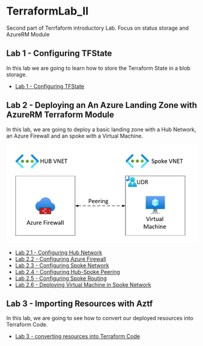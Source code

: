 # TerraformLab_II
Second part of Terrfaform introductory Lab. Focus on status storage and AzureRM Module

## Lab 1 - Configuring TFState
In this lab we are going to learn how to store the Terraform State in a blob storage.

- [Lab 1 - Configuring TFState](/Lab1/Lab1.md)

## Lab 2 - Deploying an An Azure Landing Zone with AzureRM Terraform Module
In this lab, we are going to deploy a basic landing zone with a Hub Network, an Azure Firewall and an spoke with a Virtual Machine.

![Architecture](/Lab2/Lab2.png)

- [Lab 2.1 - Configuring Hub Network](/Lab2/Lab%202.1%20-%20Hub%20Vnet.md)
- [Lab 2.2 - Configuring Azure Firewall](/Lab2/Lab%202.2%20-%20Hub%20Firewall.md)
- [Lab 2.3 - Configuring Spoke Network](/Lab2/Lab%202.3%20-%20Spoke%20Subnet.md)
- [Lab 2.4 - Configuring Hub-Spoke Peering](/Lab2/Lab%202.4%20-%20Hub-Spoke%20Peering.md)
- [Lab 2.5 - Configuring Spoke Routing](/Lab2/Lab%202.5%20-%20Spoke%20Routing.md)
- [Lab 2.6 - Deploying Virtual Machine in Spoke Network](/Lab2/Lab%202.6%20-%20Virtual%20Machine%20Deployment.md)

## Lab 3 - Importing Resources with Aztf
In this lab, we are going to see how to convert our deployed resources into Terraform Code.

- [Lab 3 - converting resources into Terraform Code](/Lab3/Lab%203%20-%20Importing%20Resources.md)









